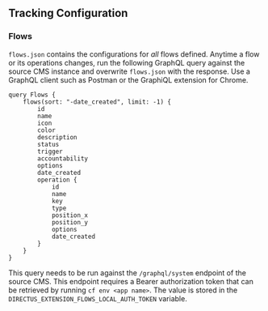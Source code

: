 ## Tracking Configuration

### Flows

`flows.json` contains the configurations for _all_ flows defined. Anytime a flow or its operations changes, run the following GraphQL query against the source CMS instance and overwrite `flows.json` with the response. Use a GraphQL client such as Postman or the GraphiQL extension for Chrome.

```
query Flows {
    flows(sort: "-date_created", limit: -1) {
        id
        name
        icon
        color
        description
        status
        trigger
        accountability
        options
        date_created
        operation {
            id
            name
            key
            type
            position_x
            position_y
            options
            date_created
        }
    }
}

```

This query needs to be run against the `/graphql/system` endpoint of the source CMS. This endpoint requires a Bearer authorization token that can be retrieved by running `cf env <app name>`. The value is stored in the `DIRECTUS_EXTENSION_FLOWS_LOCAL_AUTH_TOKEN` variable.